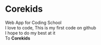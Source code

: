 # Corekids
Web App for Coding School<br>
I love to code, This is my first code on github<br>
I hope to do my best at it<br>
To **Corekids**
